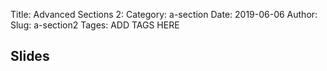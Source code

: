 Title: Advanced Sections 2:
Category: a-section
Date: 2019-06-06
Author: 
Slug: a-section2
Tages: ADD TAGS HERE


## Slides
<!-- - [PDF | Lecture 1: Description]({attach}presentation/Lecture1_Data.pdf) -->